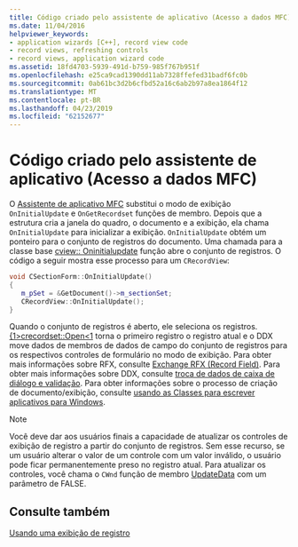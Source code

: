 ```yaml
---
title: Código criado pelo assistente de aplicativo (Acesso a dados MFC)
ms.date: 11/04/2016
helpviewer_keywords:
- application wizards [C++], record view code
- record views, refreshing controls
- record views, application wizard code
ms.assetid: 18fd4703-5939-491d-b759-985f767b951f
ms.openlocfilehash: e25ca9cad1390dd11ab7328ffefed31badf6fc0b
ms.sourcegitcommit: 0ab61bc3d2b6cfbd52a16c6ab2b97a8ea1864f12
ms.translationtype: MT
ms.contentlocale: pt-BR
ms.lasthandoff: 04/23/2019
ms.locfileid: "62152677"
---
```

# <a name="record-view-code-created-by-application-wizard--mfc-data-access"></a>Código criado pelo assistente de aplicativo (Acesso a dados MFC)

O [Assistente de aplicativo MFC](../mfc/reference/database-support-mfc-application-wizard.md) substitui o modo de exibição `OnInitialUpdate` e `OnGetRecordset` funções de membro. Depois que a estrutura cria a janela do quadro, o documento e a exibição, ela chama `OnInitialUpdate` para inicializar a exibição. `OnInitialUpdate` obtém um ponteiro para o conjunto de registros do documento. Uma chamada para a classe base [cview:: Oninitialupdate](../mfc/reference/cview-class.md#oninitialupdate) função abre o conjunto de registros. O código a seguir mostra esse processo para um `CRecordView`:

```cpp
void CSectionForm::OnInitialUpdate()
{
   m_pSet = &GetDocument()->m_sectionSet;
   CRecordView::OnInitialUpdate();
}
```

Quando o conjunto de registros é aberto, ele seleciona os registros. [{1&gt;crecordset::Open&lt;1](../mfc/reference/crecordset-class.md#open) torna o primeiro registro o registro atual e o DDX move dados de membros de dados de campo do conjunto de registros para os respectivos controles de formulário no modo de exibição. Para obter mais informações sobre RFX, consulte [Exchange RFX (Record Field)](../data/odbc/record-field-exchange-rfx.md). Para obter mais informações sobre DDX, consulte [troca de dados de caixa de diálogo e validação](../mfc/dialog-data-exchange-and-validation.md). Para obter informações sobre o processo de criação de documento/exibição, consulte [usando as Classes para escrever aplicativos para Windows](../mfc/using-the-classes-to-write-applications-for-windows.md).

> [!NOTE]
>  Você deve dar aos usuários finais a capacidade de atualizar os controles de exibição de registro a partir do conjunto de registros. Sem esse recurso, se um usuário alterar o valor de um controle com um valor inválido, o usuário pode ficar permanentemente preso no registro atual. Para atualizar os controles, você chama o `CWnd` função de membro [UpdateData](../mfc/reference/cwnd-class.md#updatedata) com um parâmetro de FALSE.

## <a name="see-also"></a>Consulte também

[Usando uma exibição de registro](../data/using-a-record-view-mfc-data-access.md)